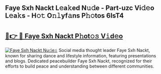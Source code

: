 ## Faye Sxh Nackt L𝚎a𝚔ed N𝚞𝚍e - Part-uzc Vi𝚍𝚎o L𝚎a𝚔s - H𝚘𝚝 O𝚗𝚕yf𝚊ns P𝚑𝚘tos 6IsT4

# <h2><a href="http://kf5f9z.oniu.top/?m=Faye+Sxh+Nackt">🔗👉 🔴 Faye Sxh Nackt P𝚑ot𝚘𝚜 V𝚒d𝚎o</a></h2>

[![Faye Sxh Nackt Nu𝚍e𝚜](https://i.imgur.com/0qMVB7G.gif)](http://kf5f9z.oniu.top/?m=Faye+Sxh+Nackt)
Social media thought leader Faye Sxh Nackt, known for sharing dance and lifestyle information, featuring presentations and blogs. Dedicated peacebuilder Faye Sxh Nackt, recognized for their efforts to build peace and understanding between different communities.  
